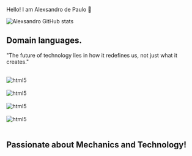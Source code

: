 Hello! I am Alexsandro de Paulo 👋



![Alexsandro GitHub stats](https://github-readme-stats.vercel.app/api?username=alexsandro-alt&show_icons=true&theme=dark) 

## Domain languages.

"The future of technology lies in how it redefines us, not just what it creates."

<div style="display: inline_block"><br/>
  <img olign= "center" alt="html5" src="https://img.shields.io/badge/HTML5-E34F26?style=for-the-badge&logo=html5&logoColor=white" />
  </div>
  
<div style="display: inline_block"><br/>
  <img olign= "center" alt="html5" src="https://img.shields.io/badge/CSS-239120?&style=for-the-badge&logo=css3&logoColor=white" />
  </div>  

<div style="display: inline_block"><br/>
  <img olign= "center" alt="html5" src="https://img.shields.io/badge/JavaScript-F7DF1E?style=for-the-badge&logo=javascript&logoColor=black" />
  </div>  

 <div style="display: inline_block"><br/>
  <img olign= "center" alt="html5" src="https://img.shields.io/badge/Python-14354C?style=for-the-badge&logo=python&logoColor=white" />
  </div><br/>

## Passionate about Mechanics and Technology!
